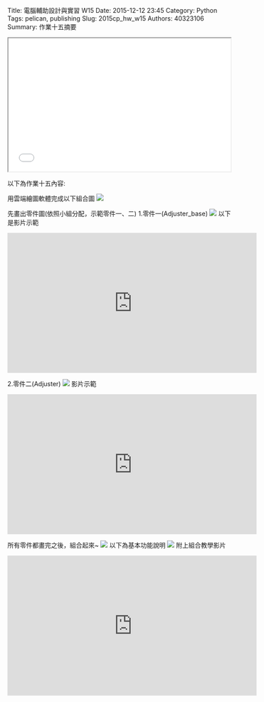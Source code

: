 Title: 電腦輔助設計與實習  W15
Date: 2015-12-12 23:45
Category: Python
Tags: pelican, publishing
Slug: 2015cp_hw_w15
Authors: 40323106
Summary: 作業十五摘要

<iframe src="40323106_cp_w15_p.html" width="500" height="300"></iframe>

以下為作業十五內容:



用雲端繪圖軟體完成以下組合圖
<img src="https://copy.com/WxekmNU18B9MFunr"></img>

先畫出零件圖(依照小組分配，示範零件一、二)
1.零件一(Adjuster_base)
<img src="https://copy.com/vNRBWLe01BIPRXzQ"></img>
以下是影片示範
<iframe width="560" height="315" src="https://www.youtube.com/embed/k2pFB36Ao7A" frameborder="0" allowfullscreen></iframe>

2.零件二(Adjuster)
<img src="https://copy.com/aiv9yAJMsi0dO0fb"></img>
影片示範
<iframe width="560" height="315" src="https://www.youtube.com/embed/oyDG8a9rIbA" frameborder="0" allowfullscreen></iframe>

所有零件都畫完之後，組合起來~
<img src="https://copy.com/CHSrGIIChGlm3lGr"></img>
以下為基本功能說明
<img src="https://copy.com/8SouyjVEAMP3Ffun"></img>
附上組合教學影片
<iframe width="560" height="315" src="https://www.youtube.com/embed/JEPgzA5JaqE" frameborder="0" allowfullscreen></iframe>

